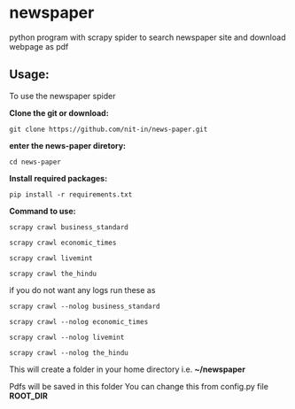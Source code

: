 # newspaper
python program with scrapy spider to search newspaper site and download webpage as pdf


## Usage:

To use the newspaper spider

**Clone the git or download:**

    git clone https://github.com/nit-in/news-paper.git
    
**enter the news-paper diretory:**
    
    cd news-paper

**Install required packages:**

    pip install -r requirements.txt

**Command to use:**

  `scrapy crawl business_standard`
  
  `scrapy crawl economic_times`
  
  `scrapy crawl livemint`
  
  `scrapy crawl the_hindu`
 
if you do not want any logs
run these as

  `scrapy crawl --nolog business_standard`
  
  `scrapy crawl --nolog economic_times`
  
  `scrapy crawl --nolog livemint`
  
  `scrapy crawl --nolog the_hindu`
 
This will create a folder in your home directory i.e. **~/newspaper**

Pdfs will be saved in this folder
You can change this from config.py file **ROOT_DIR**
